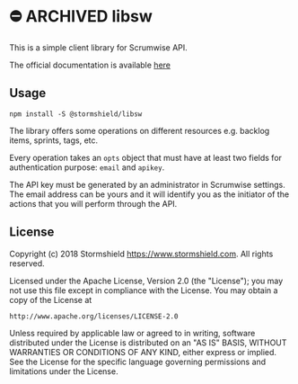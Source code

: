 # ⛔️ ARCHIVED libsw

This is a simple client library for Scrumwise API.

The official documentation is available [here](https://www.scrumwise.com/api.html)

## Usage

`npm install -S @stormshield/libsw`

The library offers some operations on different resources e.g. backlog items, sprints, tags, etc.

Every operation takes an `opts` object that must have at least two fields for authentication purpose: `email` and `apikey`.

The API key must be generated by an administrator in Scrumwise settings. The email address can be yours and it will identify you as the initiator of the actions that you will perform through the API.

## License

Copyright (c) 2018 Stormshield <https://www.stormshield.com>. All rights reserved.

Licensed under the Apache License, Version 2.0 (the "License");
you may not use this file except in compliance with the License.
You may obtain a copy of the License at

    http://www.apache.org/licenses/LICENSE-2.0

Unless required by applicable law or agreed to in writing, software
distributed under the License is distributed on an "AS IS" BASIS,
WITHOUT WARRANTIES OR CONDITIONS OF ANY KIND, either express or implied.
See the License for the specific language governing permissions and
limitations under the License.

